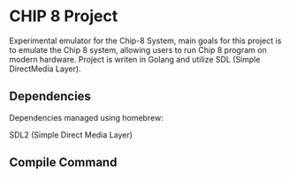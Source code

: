 # CHIP 8 Project

Experimental emulator for the Chip-8 System, main goals for this project is to emulate the Chip 8 system, allowing users to run Chip 8 program on modern hardware. Project is writen in Golang and utilize SDL (Simple DirectMedia Layer).

## Dependencies

Dependencies managed using homebrew:

SDL2 (Simple Direct Media Layer)

## Compile Command
